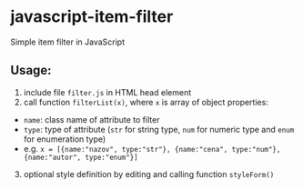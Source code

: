 # javascript-item-filter
Simple item filter in JavaScript

## Usage:
1. include file `filter.js` in HTML head element
2. call function `filterList(x)`, where `x` is array of object properties:
  * `name`: class name of attribute to filter
  * `type`: type of attribute (`str` for string type, `num` for numeric type and `enum` for enumeration type)
  * e.g. `x = [{name:"nazov", type:"str"}, {name:"cena", type:"num"}, {name:"autor", type:"enum"}]`
3. optional style definition by editing and calling function `styleForm()` 
